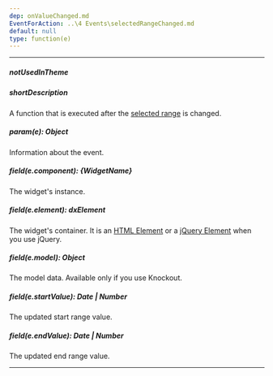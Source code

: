 ```yaml
---
dep: onValueChanged.md
EventForAction: ..\4 Events\selectedRangeChanged.md
default: null
type: function(e)
---
```

---
##### notUsedInTheme

##### shortDescription
A function that is executed after the [selected range](/api-reference/20%20Data%20Visualization%20Widgets/dxRangeSelector/1%20Configuration/selectedRange '/Documentation/ApiReference/Data_Visualization_Widgets/dxRangeSelector/Configuration/selectedRange/') is changed.

##### param(e): Object
Information about the event.

##### field(e.component): {WidgetName}
The widget's instance.

##### field(e.element): dxElement
The widget's container. It is an [HTML Element](https://developer.mozilla.org/en-US/docs/Web/API/HTMLElement) or a [jQuery Element](https://api.jquery.com/Types/#jQuery) when you use jQuery.

##### field(e.model): Object
The model data. Available only if you use Knockout.

##### field(e.startValue): Date | Number
The updated start range value.

##### field(e.endValue): Date | Number
The updated end range value.

---
